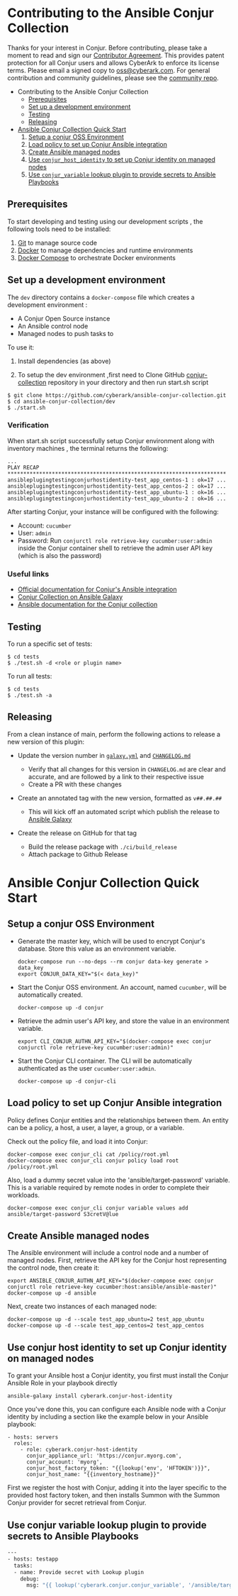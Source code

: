 # Contributing to the Ansible Conjur Collection

Thanks for your interest in Conjur. Before contributing, please take a moment to
read and sign our <a href="https://github.com/cyberark/community/blob/master/documents/CyberArk_Open_Source_Contributor_Agreement.pdf" download="conjur_contributor_agreement">Contributor Agreement</a>.
This provides patent protection for all Conjur users and allows CyberArk to enforce
its license terms. Please email a signed copy to <a href="oss@cyberark.com">oss@cyberark.com</a>.
For general contribution and community guidelines, please see the [community repo](https://github.com/cyberark/community).

- Contributing to the Ansible Conjur Collection
  - [Prerequisites](#prerequisites)
  - [Set up a development environment](#set-up-a-development-environment)
  - [Testing](#testing)
  - [Releasing](#releasing)
- [Ansible Conjur Collection Quick Start](#ansible-conjur-collection-quick-start)
    1. [Setup a conjur OSS Environment](#setup-a-conjur-oss-environment)
    2. [Load policy to set up Conjur Ansible integration](#load-policy-to-set-up-conjur-ansible-integration)
    3. [Create Ansible managed nodes](#create-ansible-managed-nodes)
    4. [Use `conjur_host_identity` to set up Conjur identity on managed nodes](#use-conjur-host-identity-to-set-up-conjur-identity-on-managed-nodes)
    5. [Use `conjur_variable` lookup plugin to provide secrets to Ansible Playbooks](#use-conjur-variable-lookup-plugin-to-provide-secrets-to-ansible-playbooks)


 ## Prerequisites

To start developing and testing using our development scripts ,
the following tools need to be installed:

1. [Git][get-git] to manage source code
2. [Docker][get-docker] to manage dependencies and runtime environments
3. [Docker Compose][get-docker-compose] to orchestrate Docker environments

[get-docker]: https://docs.docker.com/engine/installation
[get-docker-compose]: https://docs.docker.com/compose/install
[get-git]: https://git-scm.com/downloads

## Set up a development environment

The `dev` directory contains a `docker-compose` file which creates a development
environment :
-  A Conjur Open Source instance
-  An Ansible control node
-  Managed nodes to push tasks to

To use it:

1. Install dependencies (as above)

1. To setup the dev environment ,first need to Clone GitHub [conjur-collection](https://github.com/cyberark/ansible-conjur-collection) repository in your directory and then run start.sh script


 ```sh-session
 $ git clone https://github.com/cyberark/ansible-conjur-collection.git
 $ cd ansible-conjur-collection/dev
 $ ./start.sh

 ```
### Verification

  When start.sh script successfully setup Conjur environment along with inventory machines , the terminal returns the following:

   ```sh-session
   ...
   PLAY RECAP *********************************************************************
   ansibleplugingtestingconjurhostidentity-test_app_centos-1 : ok=17 ...
   ansibleplugingtestingconjurhostidentity-test_app_centos-2 : ok=17 ...
   ansibleplugingtestingconjurhostidentity-test_app_ubuntu-1 : ok=16 ...
   ansibleplugingtestingconjurhostidentity-test_app_ubuntu-2 : ok=16 ...

   ```

   After starting Conjur, your instance will be configured with the following:
   * Account: `cucumber`
   * User: `admin`
   * Password: Run `conjurctl role retrieve-key cucumber:user:admin` inside the Conjur container shell to retrieve the admin user API key (which is also the  password)

### Useful links

- [Official documentation for Conjur's Ansible integration](https://docs.conjur.org/Latest/en/Content/Integrations/ansible.html)
- [Conjur Collection on Ansible Galaxy](https://galaxy.ansible.com/cyberark/conjur)
- [Ansible documentation for the Conjur collection](https://docs.ansible.com/ansible/latest/collections/cyberark/conjur/index.html)

## Testing

To run a specific set of tests:

```sh-session
$ cd tests
$ ./test.sh -d <role or plugin name>
```
To run all tests:

```sh-session
$ cd tests
$ ./test.sh -a
```

## Releasing

From a clean instance of main, perform the following actions to release a new version
of this plugin:

- Update the version number in [`galaxy.yml`](galaxy.yml) and [`CHANGELOG.md`](CHANGELOG.md)
    - Verify that all changes for this version in `CHANGELOG.md` are clear and accurate,
      and are followed by a link to their respective issue
    - Create a PR with these changes

- Create an annotated tag with the new version, formatted as `v##.##.##`
    - This will kick off an automated script which publish the release to
      [Ansible Galaxy](https://galaxy.ansible.com/cyberark/conjur)

- Create the release on GitHub for that tag
    - Build the release package with `./ci/build_release`
    - Attach package to Github Release


# Ansible Conjur Collection Quick Start

## Setup a conjur OSS Environment

- Generate the master key, which will be used to encrypt Conjur's database. Store this value as an environment variable.

    ```sh-session
    docker-compose run --no-deps --rm conjur data-key generate > data_key
    export CONJUR_DATA_KEY="$(< data_key)"
    ```

- Start the Conjur OSS environment. An account, named `cucumber`, will be automatically created.

    ```sh-session
    docker-compose up -d conjur
    ```

- Retrieve the admin user's API key, and store the value in an environment variable.

    ```sh-session
    export CLI_CONJUR_AUTHN_API_KEY="$(docker-compose exec conjur conjurctl role retrieve-key cucumber:user:admin)"
    ```

- Start the Conjur CLI container. The CLI will be automatically authenticated as the user `cucumber:user:admin`.

    ```sh-session
    docker-compose up -d conjur-cli
    ```

## Load policy to set up Conjur Ansible integration

  Policy defines Conjur entities and the relationships between them.  An entity can be a policy, a host, a user, a layer, a group, or a variable.

  Check out the policy file, and load it into Conjur:

  ```sh-session
  docker-compose exec conjur_cli cat /policy/root.yml
  docker-compose exec conjur_cli conjur policy load root /policy/root.yml
  ```

  Also, load a dummy secret value into the 'ansible/target-password' variable. This is a variable required by remote nodes in order to complete their workloads.

  ```sh-session
  docker-compose exec conjur_cli conjur variable values add ansible/target-password S3cretV@lue
  ```
## Create Ansible managed nodes

  The Ansible environment will include a control node and a number of managed nodes. First, retrieve the API key for the Conjur host representing the control node, then create it:

  ```sh-session
  export ANSIBLE_CONJUR_AUTHN_API_KEY="$(docker-compose exec conjur conjurctl role retrieve-key cucumber:host:ansible/ansible-master)"
  docker-compose up -d ansible
  ```

  Next, create two instances of each managed node:

  ```sh-session
  docker-compose up -d --scale test_app_ubuntu=2 test_app_ubuntu
  docker-compose up -d --scale test_app_centos=2 test_app_centos
  ```

## Use conjur host identity to set up Conjur identity on managed nodes

  To grant your Ansible host a Conjur identity, you first must install the Conjur Ansible Role in your playbook directly

  ```sh-session
  ansible-galaxy install cyberark.conjur-host-identity
  ```
  Once you've done this, you can configure each Ansible node with a Conjur identity by including a section like the example below in your Ansible playbook:

  ```sh-session
  - hosts: servers
    roles:
      - role: cyberark.conjur-host-identity
        conjur_appliance_url: 'https://conjur.myorg.com',
        conjur_account: 'myorg',
        conjur_host_factory_token: "{{lookup('env', 'HFTOKEN')}}",
        conjur_host_name: "{{inventory_hostname}}"
  ```
  First we register the host with Conjur, adding it into the layer specific to the provided host factory token, and then installs Summon with the Summon Conjur provider for secret retrieval from Conjur.

## Use conjur variable lookup plugin to provide secrets to Ansible Playbooks

  ```sh
  ---
  - hosts: testapp
    tasks:
    - name: Provide secret with Lookup plugin
      debug:
        msg: "{{ lookup('cyberark.conjur.conjur_variable', '/ansible/target-password') }}"
  ```

